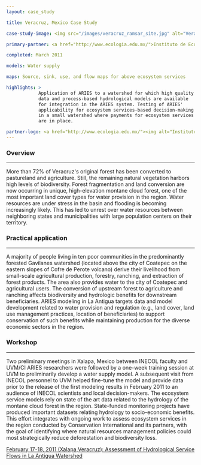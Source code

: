 ```yaml
---
layout: case_study

title: Veracruz, Mexico Case Study

case-study-image: <img src="/images/veracruz_ramsar_site.jpg" alt="Veracruz Ramsar Site" />

primary-partner: <a href="http://www.ecologia.edu.mx/">Instituto de Ecologia, INECOL</a>

completed: March 2011

models: Water supply

maps: Source, sink, use, and flow maps for above ecosystem services

highlights: >
            Application of ARIES to a watershed for which high quality
            data and process-based hydrological models are available
            for integration in the ARIES system. Testing of ARIES'
            applicability for ecosystem services-based decision-making
            in a small watershed where payments for ecosystem services
            are in place.

partner-logo: <a href="http://www.ecologia.edu.mx/"><img alt="Instituto de Ecologia" src="/images/INECOL.jpg" /></a>
---
```

### Overview
-------------

More than 72% of Veracruz's original forest has been converted to
pastureland and agriculture.  Still, the remaining natural vegetation
harbors high levels of biodiversity. Forest fragmentation and land
conversion are now occurring in unique, high-elevation montane cloud
forest, one of the most important land cover types for water provision
in the region. Water resources are under stress in the basin and
flooding is becoming increasingly likely. This has led to unrest over
water resources between neighboring states and municipalities with
large population centers on their territory.

### Practical application
--------------------------

A majority of people living in ten poor communities in the
predominantly forested Gavilanes watershed (located above the city of
Coatepec on the eastern slopes of Cofre de Perote volcano) derive
their livelihood from small-scale agricultural production, forestry,
ranching, and extraction of forest products. The area also provides
water to the city of Coatepec and agricultural users.  The conversion
of upstream forest to agriculture and ranching affects biodiversity
and hydrologic benefits for downstream beneficiaries. ARIES modeling
in La Antigua targets data and model development related to water
provision and regulation (e.g., land cover, land use management
practices, location of beneficiaries) to support conservation of such
benefits while maintaining production for the diverse economic sectors
in the region.

### Workshop
-------------

Two preliminary meetings in Xalapa, Mexico between INECOL faculty and
UVM/CI ARIES researchers were followed by a one-week training session
at UVM to preliminarily develop a water supply model. A subsequent
visit from INECOL personnel to UVM helped fine-tune the model and
provide data prior to the release of the first modeling results in
February 2011 to an audience of INECOL scientists and local
decision-makers.  The ecosystem service models rely on state of the
art data related to the hydrology of the montane cloud forest in the
region. State-funded monitoring projects have produced important
datasets relating hydrology to socio-economic benefits. This effort
integrates with ongoing work to assess ecosystem services in the
region conducted by Conservation International and its partners, with
the goal of identifying where natural resources management policies
could most strategically reduce deforestation and biodiversity loss.

[February 17-18, 2011 (Xalapa,Veracruz): Assessment of Hydrological Service Flows in La Antigua Watershed](http://www.eartheconomics.org/FileLibrary/file/Reports/Vera%20Cruz%20Attachments/Veracruz%20Agenda%20Espanol.pdf)
